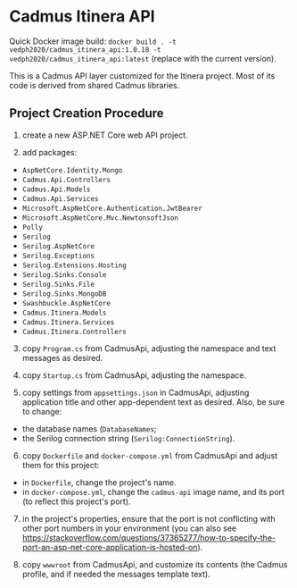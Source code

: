 # Cadmus Itinera API

Quick Docker image build: `docker build . -t vedph2020/cadmus_itinera_api:1.0.18 -t vedph2020/cadmus_itinera_api:latest` (replace with the current version).

This is a Cadmus API layer customized for the Itinera project. Most of its code is derived from shared Cadmus libraries.

## Project Creation Procedure

1. create a new ASP.NET Core web API project.

2. add packages:

- `AspNetCore.Identity.Mongo`
- `Cadmus.Api.Controllers`
- `Cadmus.Api.Models`
- `Cadmus.Api.Services`
- `Microsoft.AspNetCore.Authentication.JwtBearer`
- `Microsoft.AspNetCore.Mvc.NewtonsoftJson`
- `Polly`
- `Serilog`
- `Serilog.AspNetCore`
- `Serilog.Exceptions`
- `Serilog.Extensions.Hosting`
- `Serilog.Sinks.Console`
- `Serilog.Sinks.File`
- `Serilog.Sinks.MongoDB`
- `Swashbuckle.AspNetCore`
- `Cadmus.Itinera.Models`
- `Cadmus.Itinera.Services`
- `Cadmus.Itinera.Controllers`

3. copy `Program.cs` from CadmusApi, adjusting the namespace and text messages as desired.

4. copy `Startup.cs` from CadmusApi, adjusting the namespace.

5. copy settings from `appsettings.json` in CadmusApi, adjusting application title and other app-dependent text as desired. Also, be sure to change:

- the database names (`DatabaseNames`;
- the Serilog connection string (`Serilog:ConnectionString`).

6. copy `Dockerfile` and `docker-compose.yml` from CadmusApi and adjust them for this project:

- in `Dockerfile`, change the project's name.
- in `docker-compose.yml`, change the `cadmus-api` image name, and its port (to reflect this project's port).

7. in the project's properties, ensure that the port is not conflicting with other port numbers in your environment (you can also see <https://stackoverflow.com/questions/37365277/how-to-specify-the-port-an-asp-net-core-application-is-hosted-on>).

8. copy `wwwroot` from CadmusApi, and customize its contents (the Cadmus profile, and if needed the messages template text).
